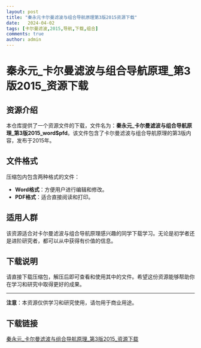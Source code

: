 ```yaml
---
layout: post
title: "秦永元卡尔曼滤波与组合导航原理第3版2015资源下载"
date:   2024-04-02
tags: [卡尔曼滤波,2015,导航,下载,组合]
comments: true
author: admin
---
```

# 秦永元_卡尔曼滤波与组合导航原理_第3版2015_资源下载

## 资源介绍

本仓库提供了一个资源文件的下载，文件名为：**秦永元_卡尔曼滤波与组合导航原理_第3版2015_word$pfd**。该文件包含了卡尔曼滤波与组合导航原理的第3版内容，发布于2015年。

## 文件格式

压缩包内包含两种格式的文件：
- **Word格式**：方便用户进行编辑和修改。
- **PDF格式**：适合直接阅读和打印。

## 适用人群

该资源适合对卡尔曼滤波与组合导航原理感兴趣的同学下载学习。无论是初学者还是进阶研究者，都可以从中获得有价值的信息。

## 下载说明

请直接下载压缩包，解压后即可查看和使用其中的文件。希望这份资源能够帮助你在学习和研究中取得更好的成果。

---

**注意**：本资源仅供学习和研究使用，请勿用于商业用途。

## 下载链接

[秦永元_卡尔曼滤波与组合导航原理_第3版2015_资源下载](https://pan.quark.cn/s/1a1af1e47692)